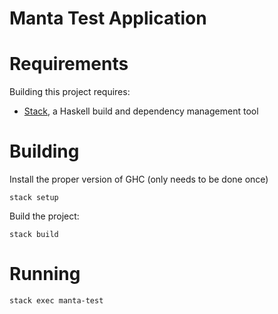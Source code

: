 # Manta Test Application

# Requirements

Building this project requires:

* [Stack](https://docs.haskellstack.org/en/stable/install_and_upgrade/), a Haskell build and dependency management tool

# Building

Install the proper version of GHC (only needs to be done once)

```
stack setup
```

Build the project:

```
stack build
```

# Running

```
stack exec manta-test
```
